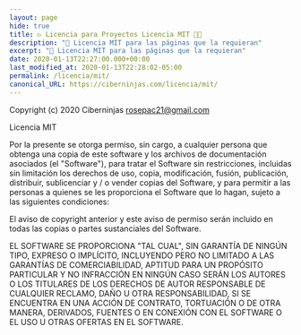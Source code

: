 ```yaml
---
layout: page
hide: true
title: ▷ Licencia para Proyectos Licencia MIT 👨‍💻 
description: "🔨 Licencia MIT para las páginas que la requieran"
excerpt: "🔨 Licencia MIT para las páginas que la requieran"
date: 2020-01-13T22:27:00.000+00:00
last_modified_at: 2020-01-13T22:28:02-05:00
permalink: /licencia/mit/
canonical_URL: https://ciberninjas.com/licencia/mit/
---
```


Copyright (c) 2020 Ciberninjas <rosepac21@gmail.com>

Licencia MIT

Por la presente se otorga permiso, sin cargo, a cualquier persona que obtenga
una copia de este software y los archivos de documentación asociados (el
"Software"), para tratar el Software sin restricciones, incluidas
sin limitación los derechos de uso, copia, modificación, fusión, publicación,
distribuir, sublicenciar y / o vender copias del Software, y para
permitir a las personas a quienes se les proporciona el Software que lo hagan, sujeto a
las siguientes condiciones:

El aviso de copyright anterior y este aviso de permiso serán
incluido en todas las copias o partes sustanciales del Software.

EL SOFTWARE SE PROPORCIONA "TAL CUAL", SIN GARANTÍA DE NINGÚN TIPO,
EXPRESO O IMPLÍCITO, INCLUYENDO PERO NO LIMITADO A LAS GARANTÍAS DE
COMERCIABILIDAD, APTITUD PARA UN PROPÓSITO PARTICULAR Y
NO INFRACCIÓN EN NINGÚN CASO SERÁN LOS AUTORES O LOS TITULARES DE LOS DERECHOS DE AUTOR
RESPONSABLE DE CUALQUIER RECLAMO, DAÑO U OTRA RESPONSABILIDAD, SI SE ENCUENTRA EN UNA ACCIÓN
DE CONTRATO, TORTUACIÓN O DE OTRA MANERA, DERIVADOS, FUENTES O EN CONEXIÓN
CON EL SOFTWARE O EL USO U OTRAS OFERTAS EN EL SOFTWARE.